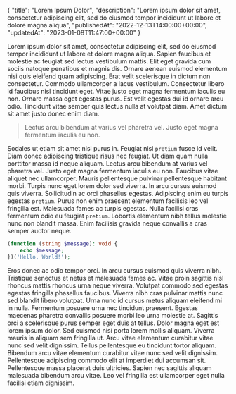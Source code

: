 {
    "title": "Lorem Ipsum Dolor",
    "description": "Lorem ipsum dolor sit amet, consectetur adipiscing elit, sed do eiusmod tempor incididunt ut labore et dolore magna aliqua",
    "publishedAt": "2022-12-13T14:00:00+00:00",
    "updatedAt": "2023-01-08T11:47:00+00:00"
}

Lorem ipsum dolor sit amet, consectetur adipiscing elit, sed do eiusmod tempor incididunt ut labore et dolore magna aliqua. Sapien faucibus et molestie ac feugiat sed lectus vestibulum mattis. Elit eget gravida cum sociis natoque penatibus et magnis dis. Ornare aenean euismod elementum nisi quis eleifend quam adipiscing. Erat velit scelerisque in dictum non consectetur. Commodo ullamcorper a lacus vestibulum. Consectetur libero id faucibus nisl tincidunt eget. Vitae justo eget magna fermentum iaculis eu non. Ornare massa eget egestas purus. Est velit egestas dui id ornare arcu odio. Tincidunt vitae semper quis lectus nulla at volutpat diam. Amet dictum sit amet justo donec enim diam.

> Lectus arcu bibendum at varius vel pharetra vel. Justo eget magna fermentum iaculis eu non.

Sodales ut etiam sit amet nisl purus in. Feugiat nisl `pretium` fusce id velit. Diam donec adipiscing tristique risus nec feugiat. Ut diam quam nulla porttitor massa id neque aliquam. Lectus arcu bibendum at varius vel pharetra vel. Justo eget magna fermentum iaculis eu non. Faucibus vitae aliquet nec ullamcorper. Mauris pellentesque pulvinar pellentesque habitant morbi. Turpis nunc eget lorem dolor sed viverra. In arcu cursus euismod quis viverra. Sollicitudin ac orci phasellus egestas. Adipiscing enim eu turpis egestas `pretium`. Purus non enim praesent elementum facilisis leo vel fringilla est. Malesuada fames ac turpis egestas. Nulla facilisi cras fermentum odio eu feugiat `pretium`. Lobortis elementum nibh tellus molestie nunc non blandit massa. Enim facilisis gravida neque convallis a cras semper auctor neque.

```php
(function (string $message): void {
    echo $message;
})('Hello, World!');
```

Eros donec ac odio tempor orci. In arcu cursus euismod quis viverra nibh. Tristique senectus et netus et malesuada fames ac. Vitae proin sagittis nisl rhoncus mattis rhoncus urna neque viverra. Volutpat commodo sed egestas egestas fringilla phasellus faucibus. Viverra nibh cras pulvinar mattis nunc sed blandit libero volutpat. Urna nunc id cursus metus aliquam eleifend mi in nulla. Fermentum posuere urna nec tincidunt praesent. Egestas maecenas pharetra convallis posuere morbi leo urna molestie at. Sagittis orci a scelerisque purus semper eget duis at tellus. Dolor magna eget est lorem ipsum dolor. Sed euismod nisi porta lorem mollis aliquam. Viverra mauris in aliquam sem fringilla ut. Arcu vitae elementum curabitur vitae nunc sed velit dignissim. Tellus pellentesque eu tincidunt tortor aliquam. Bibendum arcu vitae elementum curabitur vitae nunc sed velit dignissim. Pellentesque adipiscing commodo elit at imperdiet dui accumsan sit. Pellentesque massa placerat duis ultricies. Sapien nec sagittis aliquam malesuada bibendum arcu vitae. Leo vel fringilla est ullamcorper eget nulla facilisi etiam dignissim.
